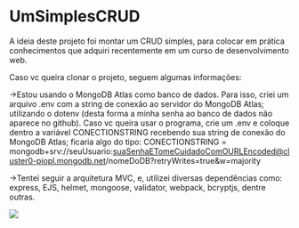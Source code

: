 # UmSimplesCRUD
A ideia deste projeto foi montar um CRUD simples, para colocar em prática conhecimentos que adquiri recentemente em um curso de desenvolvimento web.

Caso vc queira clonar o projeto, seguem algumas informações:

  ->Estou usando o MongoDB Atlas como banco de dados. Para isso, criei um arquivo .env com a string de conexão ao servidor do MongoDB Atlas; utilizando o dotenv (desta forma a minha senha ao banco de dados não aparece no github). Caso vc queira usar o programa, crie um .env e coloque dentro a variável CONECTIONSTRING recebendo sua string de conexão do MongoDB Atlas; ficaria algo do tipo: CONECTIONSTRING = mongodb+srv://seuUsuario:suaSenhaETomeCuidadoComOURLEncoded@cluster0-piopl.mongodb.net/nomeDoDB?retryWrites=true&w=majority
  
  ->Tentei seguir a arquitetura MVC, e, utilizei diversas dependências como: express, EJS, helmet, mongoose, validator, webpack, bcryptjs, dentre outras.
  
 [![](http://img.youtube.com/vi/Za3cN6eEArw/0.jpg)](http://www.youtube.com/watch?v=Za3cN6eEArw "")
  
  

